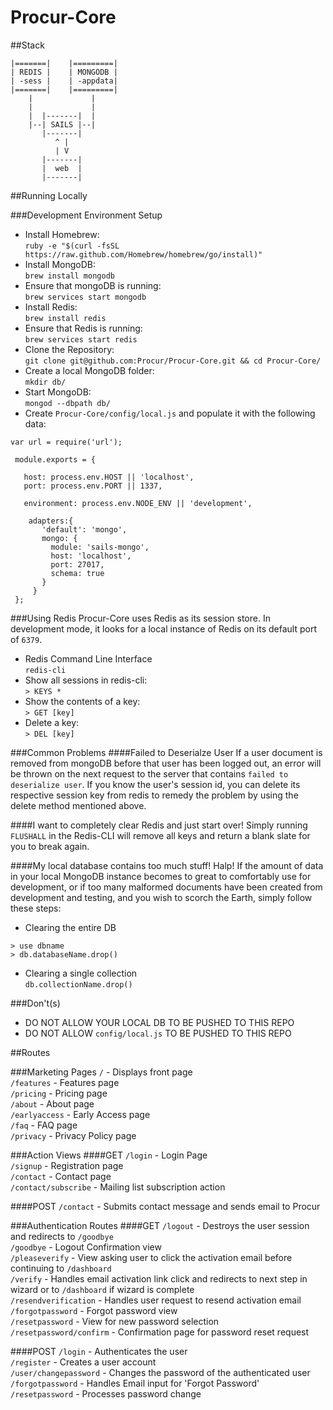 # Procur-Core
##Stack
```
|=======|    |=========|
| REDIS |    | MONGODB |
| -sess |    | -appdata|
|=======|    |=========|
    |             |
    |             |
    |  |-------|  |
    |--| SAILS |--|
       |-------|
          ^ |
          | V
       |-------|
       |  web  |
       |-------|
```
##Running Locally  

###Development Environment Setup
* Install Homebrew:  
`ruby -e "$(curl -fsSL https://raw.github.com/Homebrew/homebrew/go/install)"`  
* Install MongoDB:  
`brew install mongodb`  
* Ensure that mongoDB is running:  
`brew services start mongodb`  
* Install Redis:  
`brew install redis`  
* Ensure that Redis is running:  
`brew services start redis`
* Clone the Repository:  
`git clone git@github.com:Procur/Procur-Core.git && cd Procur-Core/`  
* Create a local MongoDB folder:  
`mkdir db/`  
* Start MongoDB:  
`mongod --dbpath db/`  
* Create `Procur-Core/config/local.js` and populate it with the following data:
```
var url = require('url');
 
 module.exports = {
 
   host: process.env.HOST || 'localhost',
   port: process.env.PORT || 1337,
 
   environment: process.env.NODE_ENV || 'development',
 
    adapters:{
       'default': 'mongo',
       mongo: {
         module: 'sails-mongo',
         host: 'localhost',
         port: 27017,
         schema: true
       }
     }
 };
```

###Using Redis
Procur-Core uses Redis as its session store. In development mode, it looks for a local instance of Redis on its default port of `6379`.  
* Redis Command Line Interface  
`redis-cli`  
* Show all sessions in redis-cli:  
`> KEYS *`  
* Show the contents of a key:  
`> GET [key]`  
* Delete a key:  
`> DEL [key]`

###Common Problems
####Failed to Deserialze User
If a user document is removed from mongoDB before that user has been logged out, an error will be thrown on the next request to the server that contains `failed to deserialize user`. If you know the user's session id, you can delete its respective session key from redis to remedy the problem by using the delete method mentioned above.

####I want to completely clear Redis and just start over!
Simply running `FLUSHALL` in the Redis-CLI will remove all keys and return a blank slate for you to break again.

####My local database contains too much stuff! Halp!
If the amount of data in your local MongoDB instance becomes to great to comfortably use for development, or if too many malformed documents have been created from development and testing, and you wish to scorch the Earth, simply follow these steps:  
* Clearing the entire DB  
```
> use dbname
> db.databaseName.drop()
```
* Clearing a single collection  
`db.collectionName.drop()`

###Don't(s)
* DO NOT ALLOW YOUR LOCAL DB TO BE PUSHED TO THIS REPO
* DO NOT ALLOW `config/local.js` TO BE PUSHED TO THIS REPO

##Routes

###Marketing Pages
`/` - Displays front page<br/>
`/features` - Features page<br/>
`/pricing` - Pricing page<br/>
`/about` - About page<br/>
`/earlyaccess` - Early Access page<br/>
`/faq` - FAQ page<br/>
`/privacy` - Privacy Policy page<br/>


###Action Views
####GET
`/login` - Login Page<br/>
`/signup` - Registration page<br/>
`/contact` - Contact page<br/>
`/contact/subscribe` - Mailing list subscription action<br/>

####POST
`/contact` - Submits contact message and sends email to Procur<br/>

###Authentication Routes
####GET
`/logout` - Destroys the user session and redirects to `/goodbye`<br/>
`/goodbye` - Logout Confirmation view<br/>
`/pleaseverify` - View asking user to click the activation email before continuing to `/dashboard`<br/>
`/verify` - Handles email activation link click and redirects to next step in wizard or to `/dashboard` if wizard is complete<br/>
`/resendverification` - Handles user request to resend activation email<br/>
`/forgotpassword` - Forgot password view<br/>
`/resetpassword` - View for new password selection<br/>
`/resetpassword/confirm` - Confirmation page for password reset request<br/>

####POST
`/login` - Authenticates the user<br/>
`/register` - Creates a user account<br/>
`/user/changepassword` - Changes the password of the authenticated user<br/>
`/forgotpassword` - Handles Email input for 'Forgot Password'<br/>
`/resetpassword` - Processes password change<br/>


